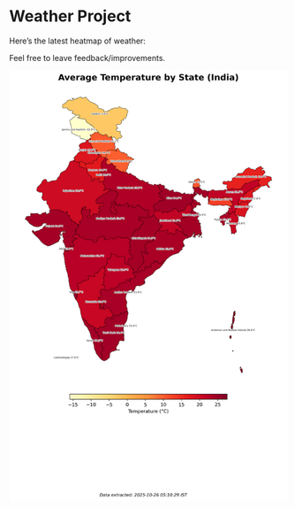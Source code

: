 # Weather Project

Here’s the latest heatmap of weather:

Feel free to leave feedback/improvements.

![India Heatmap](docs/assets/india_heatmap.png?v=FD5FF0)
